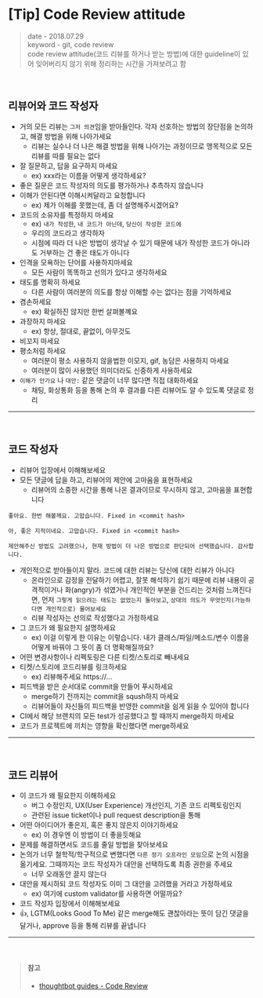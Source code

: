 # [Tip] Code Review attitude
> date - 2018.07.29  
> keyword - git, code review  
> code review attitude(코드 리뷰를 하거나 받는 방법)에 대한 guideline이 있어 잊어버리지 않기 위해 정리하는 시간을 가져보려고 함

<br>

## 리뷰어와 코드 작성자
* 거의 모든 리뷰는 `그저 의견`임을 받아들인다. 각자 선호하는 방법의 장단점을 논의하고, 해결 방법을 위해 나아가세요
  * 리뷰는 실수나 더 나은 해결 방법을 위해 나아가는 과정이므로 맹목적으로 모든 리뷰를 따를 필요는 없다
* 잘 질문하고, 답을 요구하지 마세요
  * ex) xxx라는 이름을 어떻게 생각하세요?
* 좋은 질문은 코드 작성자의 의도를 평가하거나 추측하지 않습니다
* 이해가 안된다면 이해시켜달라고 요청합니다
  * ex) 제가 이해를 못했는데, 좀 더 설명해주시겠어요?
* 코드의 소유자를 특정하지 마세요
  * ex) `내가 작성한`, `내 코드가 아닌데`, `당신이 작성한 코드에`
  * 우리의 코드라고 생각하자
  * 시점에 따라 더 나은 방법이 생각날 수 있기 때문에 내가 작성한 코드가 아니라도 거부하는 건 좋은 태도가 아니다
* 인격을 모욕하는 단어를 사용하지마세요
  * 모든 사람이 똑똑하고 선의가 있다고 생각하세요
* 태도를 명확히 하세요
  * 다른 사람이 여러분의 의도를 항상 이해할 수는 없다는 점을 기억하세요
* 겸손하세요
  * ex) 확실하진 않지만 한번 살펴볼꼐요
* 과장하지 마세요
  * ex) 항상, 절대로, 끝없이, 아무것도
* 비꼬지 마세요
* 평소처럼 하세요
  * 여러분이 평소 사용하지 않을법한 이모지, gif, 농담은 사용하지 마세요
  * 여러분이 많이 사용했던 의미더라도 신중하게 사용하세요
* `이해가 안가요` 나 `대안:` 같은 댓글이 너무 많다면 직접 대화하세요
  * 채팅, 화상통화 등을 통해 논의 후 결과를 다른 리뷰어도 알 수 있도록 댓글로 정리

---

<br>

## 코드 작성자
* 리뷰어 입장에서 이해해보세요
* 모든 댓글에 답을 하고, 리뷰어의 제안에 고마움을 표현하세요
  * 리뷰어의 소중한 시간을 통해 나온 결과이므로 무시하지 않고, 고마움을 표현합니다

```
좋아요. 한번 해볼께요. 고맙습니다. Fixed in <commit hash>

아, 좋은 지적이네요. 고맙습니다. Fixed in <commit hash>

제안해주신 방법도 고려했으나, 현재 방법이 더 나은 방법으로 판단되어 선택했습니다. 감사합니다.
```

* 개인적으로 받아들이지 말라. 코드에 대한 리뷰는 당신에 대한 리뷰가 아니다
  * 온라인으로 감정을 전달하기 어렵고, 잘못 해석하기 쉽기 때문에 리뷰 내용이 공격적이거나 화(angry)가 섞였거나 개인적인 부분을 건드리는 것처럼 느껴진다면, 먼저 `그렇게 읽으려는 태도는 없었는지 돌아보고`, `상대의 의도가 무엇인지(가능하다면 개인적으로) 물어보세요`
  * 리뷰 작성자는 선의로 작성했다고 가정하세요
* 그 코드가 왜 필요한지 설명하세요
  * ex) 이걸 이렇게 한 이유는 이렇습니다. 내가 클래스/파일/메소드/변수 이름을 어떻게 바꿔야 그 뜻이 좀 더 명확해질까요?
* 어떤 변경사항이나 리펙토링은 다른 티켓/스토리로 빼내세요
* 티켓/스토리에 코드리뷰를 링크하세요
  * ex) 리뷰해주세요 https://...
* 피드백을 받은 순서대로 commit을 만들어 푸시하세요
  * merge하기 전까지는 commit을 sqush하지 마세요
  * 리뷰어들이 자신들의 피드백을 반영한 commit을 쉽게 읽을 수 있어야 합니다
* CI에서 해당 브랜치의 모든 test가 성공했다고 할 때까지 merge하지 마세요
* 코드가 프로젝트에 끼치는 영향을 확신했다면 merge하세요

---

<br>

## 코드 리뷰어
* 이 코드가 왜 필요한지 이해하세요
  * 버그 수정인지, UX(User Experience) 개선인지, 기존 코드 리펙토링인지
  * 관련된 issue ticket이나 pull request description을 통해
* 어떤 아이디어가 좋은지, 혹은 좋지 않은지 이야기하세요
  * ex) 이 경우엔 이 방법이 더 좋을듯해요
* 문제를 해결하면서도 코드를 줄일 방법을 찾아보세요
* 논의가 너무 철학적/학구적으로 변했다면 `다른 정기 오프라인 모임`으로 논의 시점을 옮기세요. 그때까지는 코드 작성자가 대안을 선택하도록 최종 권한을 주세요
  * 너무 오래동안 끌지 않는다
* 대안을 제시하되 코드 작성자도 이미 그 대안을 고려했을 거라고 가정하세요
  * ex) 여기에 custom validator를 사용하면 어떨까요?
* 코드 작성자 입장에서 이해해보세요
* :thumbsup:, LGTM(Looks Good To Me) 같은 merge해도 괜찮아라는 뜻이 담긴 댓글을 달거나, approve 등을 통해 리뷰를 끝냅니다

---

<br>

> #### 참고
> * [thoughtbot guides - Code Review](https://github.com/thoughtbot/guides/tree/master/code-review)
